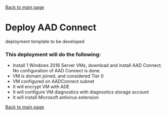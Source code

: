 [Back to main page](DeploymentOutline.md)
# Deploy AAD Connect

deployment template to be developed


### This deployment will do the following:
- Install 1 Windows 2016 Server VMs, download and install AAD Connect. No configuration of AAD Connect is done.
- VM is domain joined, and considered Tier 0
- VM configured on AADConnect subnet
- It will encrypt VM with ADE
- It will configure VM diagnostics with diagnostics storage account
- It will install Microsoft antivirus extension






[Back to main page](DeploymentOutline.md)